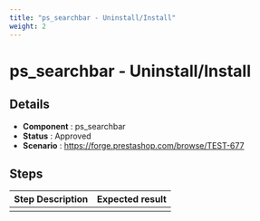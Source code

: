 ```yaml
---
title: "ps_searchbar - Uninstall/Install"
weight: 2
---
```


# ps_searchbar - Uninstall/Install
## Details
* **Component** : ps_searchbar
* **Status** : Approved
* **Scenario** : https://forge.prestashop.com/browse/TEST-677

## Steps
| Step Description | Expected result |
| ----- | ----- |
|  |  |
